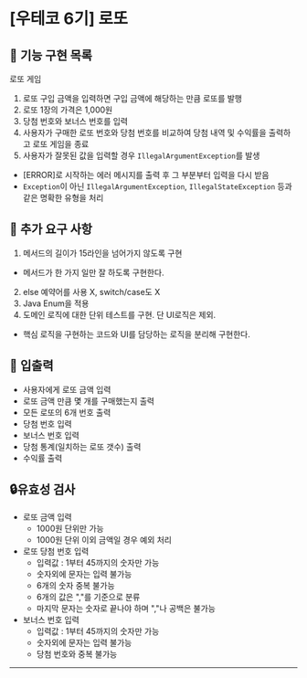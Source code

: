 # [우테코 6기] 로또

## 📖 기능 구현 목록
로또 게임

1. 로또 구입 금액을 입력하면 구입 금액에 해당하는 만큼 로또를 발행
2. 로또 1장의 가격은 1,000원
3. 당첨 번호와 보너스 번호를 입력
4. 사용자가 구매한 로또 번호와 당첨 번호를 비교하여 당첨 내역 및 수익률을 출력하고 로또 게임을 종료
5. 사용자가 잘못된 값을 입력할 경우 `IllegalArgumentException`를 발생
  - [ERROR]로 시작하는 에러 메시지를 출력 후 그 부분부터 입력을 다시 받음
  - `Exception`이 아닌 `IllegalArgumentException`, `IllegalStateException` 등과 같은 명확한 유형을 처리


## 📌 추가 요구 사항
1. 메서드의 길이가 15라인을 넘어가지 않도록 구현
  - 메서드가 한 가지 일만 잘 하도록 구현한다.
2. else 예약어를 사용 X, switch/case도 X
3. Java Enum을 적용
4. 도메인 로직에 대한 단위 테스트를 구현. 단 UI로직은 제외.
  - 핵심 로직을 구현하는 코드와 UI를 담당하는 로직을 분리해 구현한다.

## 📝 입출력

- 사용자에게 로또 금액 입력
- 로또 금액 만큼 몇 개를 구매했는지 출력
- 모든 로또의 6개 번호 출력
- 당첨 번호 입력
- 보너스 번호 입력
- 당첨 통계(일치하는 로또 갯수) 출력
- 수익률 출력

## 🔒유효성 검사

- 로또 금액 입력
  - 1000원 단위만 가능
  - 1000원 단위 이외 금액일 경우 예외 처리
- 로또 당첨 번호 입력
  - 입력값 : 1부터 45까지의 숫자만 가능
  - 숫자외에 문자는 입력 불가능
  - 6개의 숫자 중복 불가능
  - 6개의 값은 ","를 기준으로 분류
  - 마지막 문자는 숫자로 끝나야 하며 ","나 공백은 불가능
- 보너스 번호 입력
  - 입력값 : 1부터 45까지의 숫자만 가능
  - 숫자외에 문자는 입력 불가능
  - 당첨 번호와 중복 불가능

---
